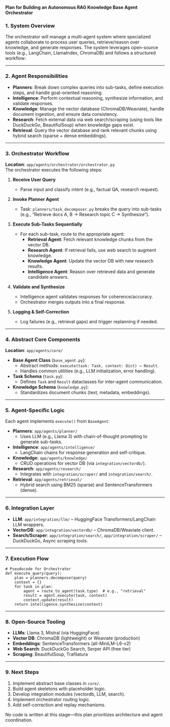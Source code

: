 **Plan for Building an Autonomous RAG Knowledge Base Agent Orchestrator**

### **1. System Overview**

The orchestrator will manage a multi-agent system where specialized agents collaborate to process user queries, retrieve/reason over knowledge, and generate responses. The system leverages open-source tools (e.g.,
LangChain, LlamaIndex, ChromaDB) and follows a structured workflow:

---

### **2. Agent Responsibilities**

- **Planners**: Break down complex queries into sub-tasks, define execution steps, and handle goal-oriented reasoning.
- **Intelligence**: Perform contextual reasoning, synthesize information, and validate responses.
- **Knowledge**: Manage the vector database (ChromaDB/Weaviate), handle document ingestion, and ensure data consistency.
- **Research**: Fetch external data via web search/scraping (using tools like DuckDuckGo, BeautifulSoup) when knowledge gaps exist.
- **Retrieval**: Query the vector database and rank relevant chunks using hybrid search (sparse + dense embeddings).

---

### **3. Orchestrator Workflow**

**Location**: `app/agents/orchestrator/orchestrator.py`  
The orchestrator executes the following steps:

1. **Receive User Query**
    - Parse input and classify intent (e.g., factual QA, research request).

2. **Invoke Planner Agent**
    - Task: `planners/task_decomposer.py` breaks the query into sub-tasks (e.g., “Retrieve docs A, B → Research topic C → Synthesize”).

3. **Execute Sub-Tasks Sequentially**
    - For each sub-task, route to the appropriate agent:
        - **Retrieval Agent**: Fetch relevant knowledge chunks from the vector DB.
        - **Research Agent**: If retrieval fails, use web search to augment knowledge.
        - **Knowledge Agent**: Update the vector DB with new research results.
        - **Intelligence Agent**: Reason over retrieved data and generate candidate answers.

4. **Validate and Synthesize**
    - Intelligence agent validates responses for coherence/accuracy.
    - Orchestrator merges outputs into a final response.

5. **Logging & Self-Correction**
    - Log failures (e.g., retrieval gaps) and trigger replanning if needed.

---

### **4. Abstract Core Components**

**Location**: `app/agents/core/`

- **Base Agent Class** (`base_agent.py`):
    - Abstract methods: `execute(task: Task, context: Dict) → Result`.
    - Handles common utilities (e.g., LLM initialization, error handling).
- **Task Schema** (`task.py`):
    - Defines `Task` and `Result` dataclasses for inter-agent communication.
- **Knowledge Schema** (`knowledge.py`):
    - Standardizes document chunks (text, metadata, embeddings).

---

### **5. Agent-Specific Logic**

Each agent implements `execute()` from `BaseAgent`:

- **Planners**: `app/agents/planner/`
    - Uses LLM (e.g., Llama 3) with chain-of-thought prompting to generate sub-tasks.
- **Intelligence**: `app/agents/intelligence/`
    - LangChain chains for response generation and self-critique.
- **Knowledge**: `app/agents/knowledge/`
    - CRUD operations for vector DB (via `integration/vectordb/`).
- **Research**: `app/agents/research/`
    - Integrates with `integration/scraper/` and `integration/search/`.
- **Retrieval**: `app/agents/retrieval/`
    - Hybrid search using BM25 (sparse) and SentenceTransformers (dense).

---

### **6. Integration Layer**

- **LLM**: `app/integration/llm/` – HuggingFace Transformers/LangChain LLM wrappers.
- **VectorDB**: `app/integration/vectordb/` – ChromaDB/Weaviate client.
- **Search/Scraper**: `app/integration/search/`, `app/integration/scraper/` – DuckDuckGo, Async scraping tools.

---

### **7. Execution Flow**

```
# Pseudocode for Orchestrator  
def execute_query(query):
    plan = planners.decompose(query)
    context = {}
    for task in plan:
        agent = route_to_agent(task.type)  # e.g., "retrieval"  
        result = agent.execute(task, context)
        context.update(result)
    return intelligence.synthesize(context)  
```  

---

### **8. Open-Source Tooling**

- **LLMs**: Llama 3, Mistral (via HuggingFace)
- **Vector DB**: ChromaDB (lightweight) or Weaviate (production)
- **Embeddings**: SentenceTransformers (all-MiniLM-L6-v2)
- **Web Search**: DuckDuckGo Search, Serper API (free tier)
- **Scraping**: BeautifulSoup, Trafilatura

---

### **9. Next Steps**

1. Implement abstract base classes in `core/`.
2. Build agent skeletons with placeholder logic.
3. Develop integration modules (vectordb, LLM, search).
4. Implement orchestrator routing logic.
5. Add self-correction and replay mechanisms.

No code is written at this stage—this plan prioritizes architecture and agent coordination.
